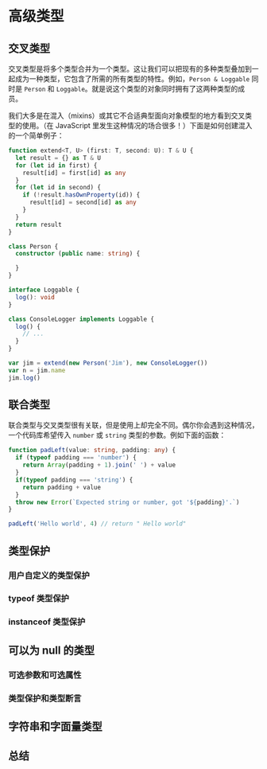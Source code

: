 # 高级类型

## 交叉类型

交叉类型是将多个类型合并为一个类型。这让我们可以把现有的多种类型叠加到一起成为一种类型，它包含了所需的所有类型的特性。例如，`Person & Loggable` 同时是 `Person` 和 `Loggable`。就是说这个类型的对象同时拥有了这两种类型的成员。

我们大多是在混入（mixins）或其它不合适典型面向对象模型的地方看到交叉类型的使用。（在 JavaScript 里发生这种情况的场合很多！）下面是如何创建混入的一个简单例子：

```typescript
function extend<T, U> (first: T, second: U): T & U {
  let result = {} as T & U
  for (let id in first) {
    result[id] = first[id] as any
  }
  for (let id in second) {
    if (!result.hasOwnProperty(id)) {
      result[id] = second[id] as any
    }
  }
  return result
}

class Person {
  constructor (public name: string) {

  }
}

interface Loggable {
  log(): void
}

class ConsoleLogger implements Loggable {
  log() {
    // ...
  }
}

var jim = extend(new Person('Jim'), new ConsoleLogger())
var n = jim.name
jim.log()
```

## 联合类型

联合类型与交叉类型很有关联，但是使用上却完全不同。偶尔你会遇到这种情况，一个代码库希望传入 `number` 或 `string` 类型的参数。例如下面的函数：

```typescript
function padLeft(value: string, padding: any) {
  if (typeof padding === 'number') {
    return Array(padding + 1).join(' ') + value
  }
  if(typeof padding === 'string') {
    return padding + value
  }
  throw new Error(`Expected string or number, got '${padding}'.`)
}

padLeft('Hello world', 4) // return " Hello world"
```

## 类型保护

### 用户自定义的类型保护

### typeof 类型保护

### instanceof 类型保护

## 可以为 null 的类型

### 可选参数和可选属性

### 类型保护和类型断言

## 字符串和字面量类型

## 总结

